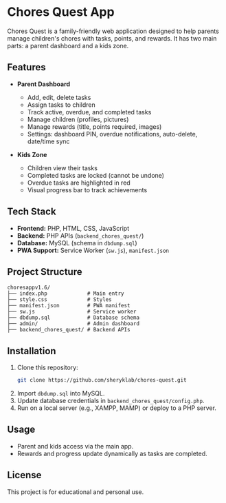 # Chores Quest App

Chores Quest is a family-friendly web application designed to help parents manage children's chores with tasks, points, and rewards. It has two main parts: a parent dashboard and a kids zone.

## Features

- **Parent Dashboard**
  - Add, edit, delete tasks
  - Assign tasks to children
  - Track active, overdue, and completed tasks
  - Manage children (profiles, pictures)
  - Manage rewards (title, points required, images)
  - Settings: dashboard PIN, overdue notifications, auto-delete, date/time sync

- **Kids Zone**
  - Children view their tasks
  - Completed tasks are locked (cannot be undone)
  - Overdue tasks are highlighted in red
  - Visual progress bar to track achievements

## Tech Stack

- **Frontend:** PHP, HTML, CSS, JavaScript
- **Backend:** PHP APIs (`backend_chores_quest/`)
- **Database:** MySQL (schema in `dbdump.sql`)
- **PWA Support:** Service Worker (`sw.js`), `manifest.json`

## Project Structure
```
choresappv1.6/
├── index.php             # Main entry
├── style.css             # Styles
├── manifest.json         # PWA manifest
├── sw.js                 # Service worker
├── dbdump.sql            # Database schema
├── admin/                # Admin dashboard
├── backend_chores_quest/ # Backend APIs
```

## Installation

1. Clone this repository:
   ```bash
   git clone https://github.com/sheryklab/chores-quest.git
   ```
2. Import `dbdump.sql` into MySQL.
3. Update database credentials in `backend_chores_quest/config.php`.
4. Run on a local server (e.g., XAMPP, MAMP) or deploy to a PHP server.

## Usage
- Parent and kids access via the main app.
- Rewards and progress update dynamically as tasks are completed.

## License
This project is for educational and personal use.  

